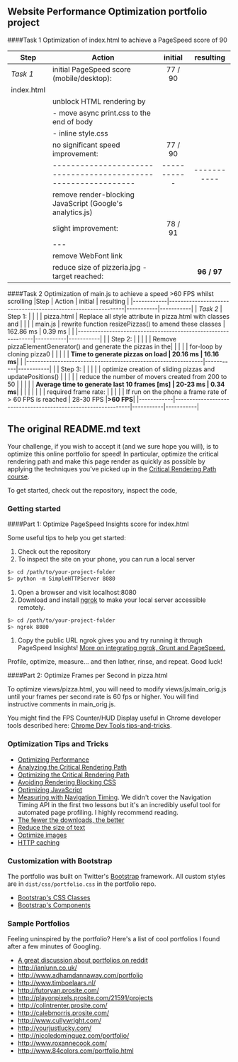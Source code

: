 ## Website Performance Optimization portfolio project
####Task 1 Optimization of index.html to achieve a PageSpeed score of 90

|Step        | Action                                                       |  initial  | resulting |
|------------|--------------------------------------------------------------|:---------:|:---------:|
| *Task 1*   | initial PageSpeed score (mobile/desktop):                    |  77 / 90  |           |
| index.html |                                                              |           |           |
|            | unblock HTML rendering by                                    |           |           |
|            |   - move async print.css to the end of body                  |           |           |
|            |   - inline style.css                                         |           |           |
|            | no significant speed improvement:                            |  77 / 90  |           |
|            |--------------------------------------------------------------|-----------|-----------|
|            | remove render-blocking JavaScript (Google's analytics.js)    |           |           |
|            | slight improvement:                                          |  78 / 91  |           |
|            |---                                                           |           |           |
|            | remove WebFont link                                          |           |           |
|            | reduce size of pizzeria.jpg - target reached:                |           |**96 / 97**|


####Task 2 Optimization of main.js to achieve a speed >60 FPS whilst scrolling
|Step        | Action                                                       |  initial  | resulting |
|------------|--------------------------------------------------------------|-----------|-----------|
| *Task 2*   | Step 1:                                                      |           |           |
| pizza.html | Replace all style attribute in pizza.html with classes and   |           |           |
| main.js    | rewrite function resizePizzas() to amend these classes       | 162.86 ms |  0.39 ms  |
|            |--------------------------------------------------------------|-----------|-----------|
|            | Step 2:                                                      |           |           |
|            | Remove pizzaElementGenerator() and generate the pizzas in the|           |           |
|            | for-loop by cloning pizza0                                   |           |           |
|            | **Time to generate pizzas on load                            |  20.16 ms | 16.16 ms**|
|            |--------------------------------------------------------------|-----------|-----------|
|            | Step 3:                                                      |           |           |
|            | optimize creation of sliding pizzas and updatePositions()    |           |           |
|            | reduce the number of movers created from 200 to 50           |           |           |
|            | **Average time to generate last 10 frames [ms]               |  20-23 ms |  0.34 ms**|
|            |                                                              |           |           |
|            | required frame rate:                                         |           |           |
|            | If run on the phone a frame rate of > 60 FPS is reached      | 28-30 FPS |**>60 FPS**|
|------------|--------------------------------------------------------------|-----------|-----------|


## The original README.md text

Your challenge, if you wish to accept it (and we sure hope you will), is to optimize this online portfolio for speed! In particular, optimize the critical rendering path and make this page render as quickly as possible by applying the techniques you've picked up in the [Critical Rendering Path course](https://www.udacity.com/course/ud884).

To get started, check out the repository, inspect the code,

### Getting started

####Part 1: Optimize PageSpeed Insights score for index.html

Some useful tips to help you get started:

1. Check out the repository
1. To inspect the site on your phone, you can run a local server

  ```bash
  $> cd /path/to/your-project-folder
  $> python -m SimpleHTTPServer 8080
  ```

1. Open a browser and visit localhost:8080
1. Download and install [ngrok](https://ngrok.com/) to make your local server accessible remotely.

  ``` bash
  $> cd /path/to/your-project-folder
  $> ngrok 8080
  ```

1. Copy the public URL ngrok gives you and try running it through PageSpeed Insights! [More on integrating ngrok, Grunt and PageSpeed.](http://www.jamescryer.com/2014/06/12/grunt-pagespeed-and-ngrok-locally-testing/)

Profile, optimize, measure... and then lather, rinse, and repeat. Good luck!

####Part 2: Optimize Frames per Second in pizza.html

To optimize views/pizza.html, you will need to modify views/js/main_orig.js until your frames per second rate is 60 fps or higher. You will find instructive comments in main_orig.js.

You might find the FPS Counter/HUD Display useful in Chrome developer tools described here: [Chrome Dev Tools tips-and-tricks](https://developer.chrome.com/devtools/docs/tips-and-tricks).

### Optimization Tips and Tricks
* [Optimizing Performance](https://developers.google.com/web/fundamentals/performance/ "web performance")
* [Analyzing the Critical Rendering Path](https://developers.google.com/web/fundamentals/performance/critical-rendering-path/analyzing-crp.html "analyzing crp")
* [Optimizing the Critical Rendering Path](https://developers.google.com/web/fundamentals/performance/critical-rendering-path/optimizing-critical-rendering-path.html "optimize the crp!")
* [Avoiding Rendering Blocking CSS](https://developers.google.com/web/fundamentals/performance/critical-rendering-path/render-blocking-css.html "render blocking css")
* [Optimizing JavaScript](https://developers.google.com/web/fundamentals/performance/critical-rendering-path/adding-interactivity-with-javascript.html "javascript")
* [Measuring with Navigation Timing](https://developers.google.com/web/fundamentals/performance/critical-rendering-path/measure-crp.html "nav timing api"). We didn't cover the Navigation Timing API in the first two lessons but it's an incredibly useful tool for automated page profiling. I highly recommend reading.
* <a href="https://developers.google.com/web/fundamentals/performance/optimizing-content-efficiency/eliminate-downloads.html">The fewer the downloads, the better</a>
* <a href="https://developers.google.com/web/fundamentals/performance/optimizing-content-efficiency/optimize-encoding-and-transfer.html">Reduce the size of text</a>
* <a href="https://developers.google.com/web/fundamentals/performance/optimizing-content-efficiency/image-optimization.html">Optimize images</a>
* <a href="https://developers.google.com/web/fundamentals/performance/optimizing-content-efficiency/http-caching.html">HTTP caching</a>

### Customization with Bootstrap
The portfolio was built on Twitter's <a href="http://getbootstrap.com/">Bootstrap</a> framework. All custom styles are in `dist/css/portfolio.css` in the portfolio repo.

* <a href="http://getbootstrap.com/css/">Bootstrap's CSS Classes</a>
* <a href="http://getbootstrap.com/components/">Bootstrap's Components</a>

### Sample Portfolios

Feeling uninspired by the portfolio? Here's a list of cool portfolios I found after a few minutes of Googling.

* <a href="http://www.reddit.com/r/webdev/comments/280qkr/would_anybody_like_to_post_their_portfolio_site/">A great discussion about portfolios on reddit</a>
* <a href="http://ianlunn.co.uk/">http://ianlunn.co.uk/</a>
* <a href="http://www.adhamdannaway.com/portfolio">http://www.adhamdannaway.com/portfolio</a>
* <a href="http://www.timboelaars.nl/">http://www.timboelaars.nl/</a>
* <a href="http://futoryan.prosite.com/">http://futoryan.prosite.com/</a>
* <a href="http://playonpixels.prosite.com/21591/projects">http://playonpixels.prosite.com/21591/projects</a>
* <a href="http://colintrenter.prosite.com/">http://colintrenter.prosite.com/</a>
* <a href="http://calebmorris.prosite.com/">http://calebmorris.prosite.com/</a>
* <a href="http://www.cullywright.com/">http://www.cullywright.com/</a>
* <a href="http://yourjustlucky.com/">http://yourjustlucky.com/</a>
* <a href="http://nicoledominguez.com/portfolio/">http://nicoledominguez.com/portfolio/</a>
* <a href="http://www.roxannecook.com/">http://www.roxannecook.com/</a>
* <a href="http://www.84colors.com/portfolio.html">http://www.84colors.com/portfolio.html</a>

